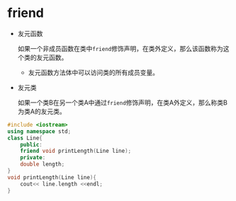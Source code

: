 # friend

* 友元函数

  如果一个非成员函数在类中`friend`修饰声明，在类外定义，那么该函数称为这个类的友元函数。

  * 友元函数方法体中可以访问类的所有成员变量。

* 友元类

  如果一个类B在另一个类A中通过`friend`修饰声明，在类A外定义，那么称类B为类A的友元类。

```c++
#include <iostream>
using namespace std;
class Line{
    public:
    friend void printLength(Line line);
    private:
    double length;
}
void printLength(Line line){
    cout<< line.length <<endl;
}
```

